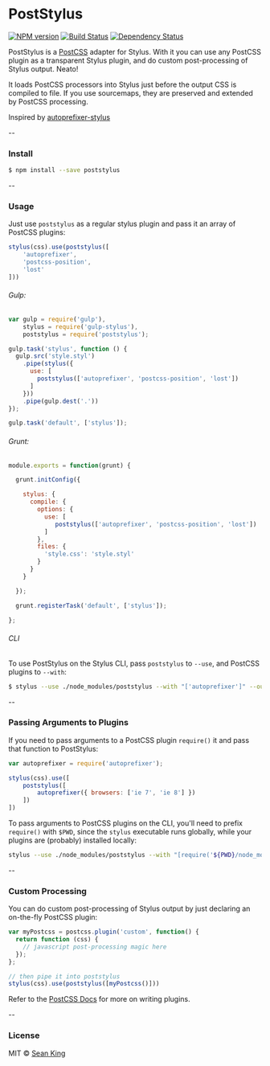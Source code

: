 # PostStylus
[![NPM version][npm-image]][npm-url] [![Build Status][travis-image]][travis-url] [![Dependency Status][daviddm-image]][daviddm-url]

PostStylus is a [PostCSS][postcss-link] adapter for Stylus. With it you can use any PostCSS plugin as a transparent Stylus plugin, and do custom post-processing of Stylus output. Neato!

It loads PostCSS processors into Stylus just before the output CSS is compiled to file. If you use sourcemaps, they are preserved and extended by PostCSS processing.

Inspired by [autoprefixer-stylus][autoprefixer-stylus]

--

### Install
```sh
$ npm install --save poststylus
```

--

### Usage
Just use `poststylus` as a regular stylus plugin and pass it an array of PostCSS plugins:

```js
stylus(css).use(poststylus([
    'autoprefixer',
    'postcss-position',
    'lost'
]))
```

###### Gulp:
```js
var gulp = require('gulp'),
    stylus = require('gulp-stylus'),
    poststylus = require('poststylus');

gulp.task('stylus', function () {
  gulp.src('style.styl')
    .pipe(stylus({
      use: [
        poststylus(['autoprefixer', 'postcss-position', 'lost'])
      ]
    }))
    .pipe(gulp.dest('.'))
});

gulp.task('default', ['stylus']);
```

  
###### Grunt:
``` js
module.exports = function(grunt) {

  grunt.initConfig({

    stylus: {
      compile: {
        options: {
          use: [
             poststylus(['autoprefixer', 'postcss-position', 'lost'])
          ]
        },
        files: {
          'style.css': 'style.styl'
        }
      }
    }

  });

  grunt.registerTask('default', ['stylus']);

};
```

###### CLI
To use PostStylus on the Stylus CLI, pass `poststylus` to `--use`, and PostCSS plugins to `--with`: 

```sh
$ stylus --use ./node_modules/poststylus --with "['autoprefixer']" --out test.css < test.styl
```

-- 

### Passing Arguments to Plugins
If you need to pass arguments to a PostCSS plugin `require()` it and pass that function to PostStylus:
```js
var autoprefixer = require('autoprefixer');

stylus(css).use([
    poststylus([
        autoprefixer({ browsers: ['ie 7', 'ie 8'] })
    ])
])
```

To pass arguments to PostCSS plugins on the CLI, you'll need to prefix `require()` with `$PWD`, since the `stylus` executable runs globally, while your plugins are (probably) installed locally:

```sh
stylus --use ./node_modules/poststylus --with "[require('${PWD}/node_modules/autoprefixer')()" --out test.css < test.styl
```

--

### Custom Processing
You can do custom post-processing of Stylus output by just declaring an on-the-fly PostCSS plugin:

```js
var myPostcss = postcss.plugin('custom', function() {
  return function (css) {
    // javascript post-processing magic here
  });
};

// then pipe it into poststylus
stylus(css).use(poststylus([myPostcss()]))
```

Refer to the [PostCSS Docs][postcss-link] for more on writing plugins.

-- 

### License

MIT © [Sean King](http://simpla.io)


[npm-image]: https://badge.fury.io/js/poststylus.svg
[npm-url]: https://npmjs.org/package/poststylus
[travis-image]: https://travis-ci.org/seaneking/poststylus.svg?branch=master
[travis-url]: https://travis-ci.org/seaneking/poststylus
[daviddm-image]: https://david-dm.org/seaneking/poststylus.svg?theme=shields.io
[daviddm-url]: https://david-dm.org/seaneking/poststylus
[postcss-link]: https://github.com/postcss/postcss
[autoprefixer-stylus]: https://github.com/jenius/autoprefixer-stylus
